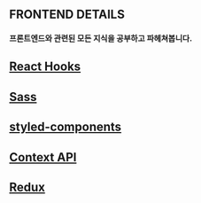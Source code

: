 ## FRONTEND DETAILS

#### 프론트엔드와 관련된 모든 지식을 공부하고 파헤쳐봅니다.

## [React Hooks](https://github.com/Ubinquitous/Details/tree/master/React-hooks)

## [Sass](https://github.com/Ubinquitous/Details/tree/master/Sass)

## [styled-components](https://github.com/Ubinquitous/Details/tree/master/Styled-components)

## [Context API](https://github.com/Ubinquitous/Details/tree/master/Context%20API)

## [Redux](https://github.com/Ubinquitous/Details/tree/master/Redux)
